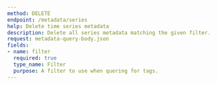 ```yaml
---
method: DELETE
endpoint: /metadata/series
help: Delete time series metadata
description: Delete all series metadata matching the given filter.
request: metadata-query-body.json
fields:
- name: filter
  required: true
  type_name: Filter
  purpose: A filter to use when quering for tags.
---
```

